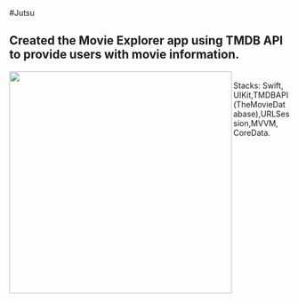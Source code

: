 #Jutsu
## Created the Movie Explorer app using TMDB API to provide users with movie information.

 <img align="left" width="400" src="https://github.com/a1410453/Netflix-clone/assets/58412297/6d39dfb9-cbc9-4999-8b47-2c7d607589c4">


 <br>
Stacks: Swift, UIKit,TMDBAPI(TheMovieDatabase),URLSession,MVVM, CoreData.
